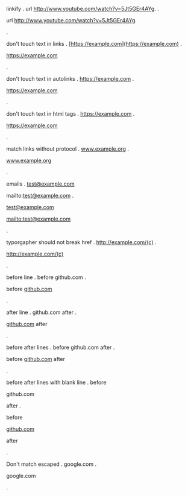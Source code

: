 linkify
.
url http://www.youtube.com/watch?v=5Jt5GEr4AYg.
.
<p>url <a href="http://www.youtube.com/watch?v=5Jt5GEr4AYg">http://www.youtube.com/watch?v=5Jt5GEr4AYg</a>.</p>
.


don't touch text in links
.
[https://example.com](https://example.com)
.
<p><a href="https://example.com">https://example.com</a></p>
.


don't touch text in autolinks
.
<https://example.com>
.
<p><a href="https://example.com">https://example.com</a></p>
.


don't touch text in html <a> tags
.
<a href="https://example.com">https://example.com</a>
.
<p><a href="https://example.com">https://example.com</a></p>
.


match links without protocol
.
www.example.org
.
<p><a href="http://www.example.org">www.example.org</a></p>
.


emails
.
test@example.com

mailto:test@example.com
.
<p><a href="mailto:test@example.com">test@example.com</a></p>
<p><a href="mailto:test@example.com">mailto:test@example.com</a></p>
.


typorgapher should not break href
.
http://example.com/(c)
.
<p><a href="http://example.com/(c)">http://example.com/(c)</a></p>
.

before line
.
before
github.com
.
<p>before
<a href="http://github.com">github.com</a></p>
.

after line
.
github.com
after
.
<p><a href="http://github.com">github.com</a>
after</p>
.

before after lines
.
before
github.com
after
.
<p>before
<a href="http://github.com">github.com</a>
after</p>
.

before after lines with blank line
.
before

github.com

after
.
<p>before</p>
<p><a href="http://github.com">github.com</a></p>
<p>after</p>
.

Don't match escaped
.
google\.com
.
<p>google.com</p>
.
